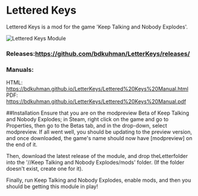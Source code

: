 # Lettered Keys
Lettered Keys is a mod for the game 'Keep Talking and Nobody Explodes'.

![Lettered Keys Module](http://i.imgur.com/e6FrjiE.png "Lettered Keys Module")

### Releases:https://github.com/bdkuhman/LetterKeys/releases/

### Manuals:

HTML: https://bdkuhman.github.io/LetterKeys/Lettered%20Keys%20Manual.html
PDF: https://bdkuhman.github.io/LetterKeys/Lettered%20Keys%20Manual.pdf



##Installation
Ensure that you are on the modpreview Beta of Keep Talking and Nobody Explodes; in Steam, right click on the game and go to Properties, then go to the Betas tab, and in the drop-down, select modpreview. If all went well, you should be updating to the preview version, and once downloaded, the game's name should now have [modpreview] on the end of it.

Then, download the latest release of the module, and drop theLetterfolder into the '<path>/<to>/Keep Talking and Nobody Explodes/mods' folder. (If the folder doesn't exist, create one for it).

Finally, run Keep Talking and Nobody Explodes, enable mods, and then you should be getting this module in play!